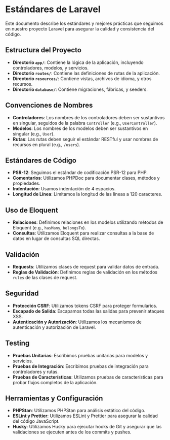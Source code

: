# Estándares de Laravel

Este documento describe los estándares y mejores prácticas que seguimos en nuestro proyecto Laravel para asegurar la calidad y consistencia del código.

## Estructura del Proyecto

- **Directorio `app/`**: Contiene la lógica de la aplicación, incluyendo controladores, modelos, y servicios.
- **Directorio `routes/`**: Contiene las definiciones de rutas de la aplicación.
- **Directorio `resources/`**: Contiene vistas, archivos de idioma, y otros recursos.
- **Directorio `database/`**: Contiene migraciones, fábricas, y seeders.

## Convenciones de Nombres

- **Controladores**: Los nombres de los controladores deben ser sustantivos en singular, seguidos de la palabra `Controller` (e.g., `UserController`).
- **Modelos**: Los nombres de los modelos deben ser sustantivos en singular (e.g., `User`).
- **Rutas**: Las rutas deben seguir el estándar RESTful y usar nombres de recursos en plural (e.g., `/users`).

## Estándares de Código

- **PSR-12**: Seguimos el estándar de codificación PSR-12 para PHP.
- **Comentarios**: Utilizamos PHPDoc para documentar clases, métodos y propiedades.
- **Indentación**: Usamos indentación de 4 espacios.
- **Longitud de Línea**: Limitamos la longitud de las líneas a 120 caracteres.

## Uso de Eloquent

- **Relaciones**: Definimos relaciones en los modelos utilizando métodos de Eloquent (e.g., `hasMany`, `belongsTo`).
- **Consultas**: Utilizamos Eloquent para realizar consultas a la base de datos en lugar de consultas SQL directas.

## Validación

- **Requests**: Utilizamos clases de request para validar datos de entrada.
- **Reglas de Validación**: Definimos reglas de validación en los métodos `rules` de las clases de request.

## Seguridad

- **Protección CSRF**: Utilizamos tokens CSRF para proteger formularios.
- **Escapado de Salida**: Escapamos todas las salidas para prevenir ataques XSS.
- **Autenticación y Autorización**: Utilizamos los mecanismos de autenticación y autorización de Laravel.

## Testing

- **Pruebas Unitarias**: Escribimos pruebas unitarias para modelos y servicios.
- **Pruebas de Integración**: Escribimos pruebas de integración para controladores y rutas.
- **Pruebas de Características**: Utilizamos pruebas de características para probar flujos completos de la aplicación.

## Herramientas y Configuración

- **PHPStan**: Utilizamos PHPStan para análisis estático del código.
- **ESLint y Prettier**: Utilizamos ESLint y Prettier para asegurar la calidad del código JavaScript.
- **Husky**: Utilizamos Husky para ejecutar hooks de Git y asegurar que las validaciones se ejecuten antes de los commits y pushes.

